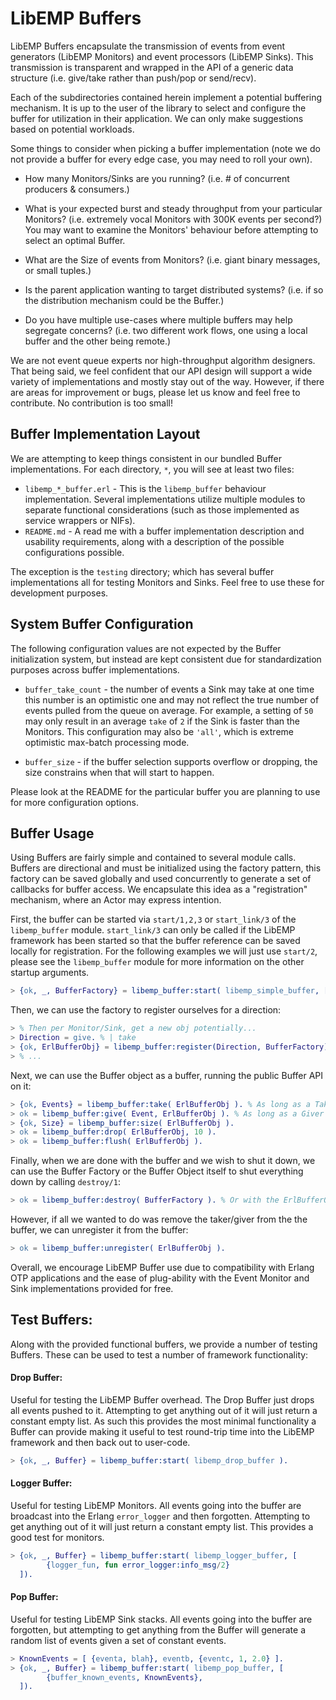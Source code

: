 # LibEMP Buffers

LibEMP Buffers encapsulate the transmission of events from event generators 
(LibEMP Monitors) and event processors (LibEMP Sinks). This transmission is 
transparent and wrapped in the API of a generic data structure (i.e. give/take
rather than push/pop or send/recv).

Each of the subdirectories contained herein implement a potential buffering 
mechanism. It is up to the user of the library to select and configure the 
buffer for utilization in their application. We can only make suggestions based
on potential workloads.

Some things to consider when picking a buffer implementation (note we do not 
provide a buffer for every edge case, you may need to roll your own).

* How many Monitors/Sinks are you running? (i.e. # of concurrent producers & 
  consumers.)

* What is your expected burst and steady throughput from your particular 
  Monitors? (i.e. extremely vocal Monitors with 300K events per second?) You 
  may want to examine the Monitors' behaviour before attempting to select an 
  optimal Buffer.

* What are the Size of events from Monitors? (i.e. giant binary messages, or
  small tuples.)

* Is the parent application wanting to target distributed systems? (i.e. if so
  the distribution mechanism could be the Buffer.)

* Do you have multiple use-cases where multiple buffers may help segregate
  concerns? (i.e. two different work flows, one using a local buffer and the
  other being remote.)

We are not event queue experts nor high-throughput algorithm designers. 
That being said, we feel confident that our API design will support a wide
variety of implementations and mostly stay out of the way. However, if there are
areas for improvement or bugs, please let us know and feel free to contribute.
No contribution is too small!

## Buffer Implementation Layout

We are attempting to keep things consistent in our bundled Buffer 
implementations. For each directory, `*`, you will see at least two files:

* `libemp_*_buffer.erl` - This is the `libemp_buffer` behaviour implementation.
    Several implementations utilize multiple modules to separate functional 
    considerations (such as those implemented as service wrappers or NIFs). 
* `README.md` - A read me with a buffer implementation description and 
    usability requirements, along with a description of the possible
    configurations possible.
 
The exception is the `testing` directory; which has several buffer 
implementations all for testing Monitors and Sinks. Feel free to use these for
development purposes.

## System Buffer Configuration

The following configuration values are not expected by the Buffer initialization
system, but instead are kept consistent due for standardization purposes across
buffer implementations.

* `buffer_take_count` - the number of events a Sink may take at one time
    this number is an optimistic one and may not reflect the true number of 
    events pulled from the queue on average. For example, a setting of `50` 
    may only result in an average `take` of `2` if the Sink is faster than the
    Monitors. This configuration may also be `'all'`, which is extreme
    optimistic max-batch processing mode.

* `buffer_size` - if the buffer selection supports overflow or dropping, the 
    size constrains when that will start to happen.

Please look at the README for the particular buffer you are planning to use for
more configuration options.

## Buffer Usage

Using Buffers are fairly simple and contained to several module calls. Buffers 
are directional and must be initialized using the factory pattern, this factory
can be saved globally and used concurrently to generate a set of callbacks for
buffer access. We encapsulate this idea as a "registration" mechanism, where an
Actor may express intention.

First, the buffer can be started via `start/1,2,3` or `start_link/3` of the
`libemp_buffer` module. `start_link/3` can only be called if the LibEMP
framework has been started so that the buffer reference can be saved locally for
registration. For the following examples we will just use `start/2`, please see
the `libemp_buffer` module for more information on the other startup arguments.

```erlang
> {ok, _, BufferFactory} = libemp_buffer:start( libemp_simple_buffer, [] ).
```

Then, we can use the factory to register ourselves for a direction:

```erlang
> % Then per Monitor/Sink, get a new obj potentially...
> Direction = give. % | take
> {ok, ErlBufferObj} = libemp_buffer:register(Direction, BufferFactory).
> % ...
```

Next, we can use the Buffer object as a buffer, running the public Buffer API
on it:

```erlang
> {ok, Events} = libemp_buffer:take( ErlBufferObj ). % As long as a Taker
> ok = libemp_buffer:give( Event, ErlBufferObj ). % As long as a Giver
> {ok, Size} = libemp_buffer:size( ErlBufferObj ).
> ok = libemp_buffer:drop( ErlBufferObj, 10 ).
> ok = libemp_buffer:flush( ErlBufferObj ).
```

Finally, when we are done with the buffer and we wish to shut it down, we can
use the Buffer Factory or the Buffer Object itself to shut everything down
by calling `destroy/1`:

```erlang
> ok = libemp_buffer:destroy( BufferFactory ). % Or with the ErlBufferObj
```

However, if all we wanted to do was remove the taker/giver from the the buffer,
we can unregister it from the buffer:

```erlang
> ok = libemp_buffer:unregister( ErlBufferObj ).
```

Overall, we encourage LibEMP Buffer use due to compatibility with Erlang OTP
applications and the ease of plug-ability with the Event Monitor and Sink
implementations provided for free.

## Test Buffers:

Along with the provided functional buffers, we provide a number of testing
Buffers. These can be used to test a number of framework functionality:

#### Drop Buffer:

Useful for testing the LibEMP Buffer overhead. The Drop Buffer just drops all
events pushed to it. Attempting to get anything out of it will just return a
constant empty list. As such this provides the most minimal functionality a
Buffer can provide making it useful to test round-trip time into the LibEMP
framework and then back out to user-code.

```erlang
> {ok, _, Buffer} = libemp_buffer:start( libemp_drop_buffer ).
```

#### Logger Buffer:

Useful for testing LibEMP Monitors. All events going into the buffer are
broadcast into the Erlang `error_logger` and then forgotten. Attempting to get
anything out of it will just return a constant empty list. This provides a good
test for monitors.

```erlang
> {ok, _, Buffer} = libemp_buffer:start( libemp_logger_buffer, [
        {logger_fun, fun error_logger:info_msg/2}
  ]).
```

#### Pop Buffer:

Useful for testing LibEMP Sink stacks. All events going into the buffer are
forgotten, but attempting to get anything from the Buffer will generate a random
list of events given a set of constant events.

```erlang
> KnownEvents = [ {eventa, blah}, eventb, {eventc, 1, 2.0} ].
> {ok, _, Buffer} = libemp_buffer:start( libemp_pop_buffer, [
        {buffer_known_events, KnownEvents},
  ]).
```